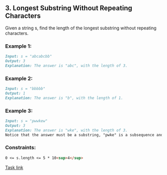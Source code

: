 ## 3. Longest Substring Without Repeating Characters

Given a string s, find the length of the longest substring without repeating characters.

### Example 1:
```markdown
Input: s = "abcabcbb"
Output: 3
Explanation: The answer is "abc", with the length of 3.
```

### Example 2:
```markdown
Input: s = "bbbbb"
Output: 1
Explanation: The answer is "b", with the length of 1.
```

### Example 3:
```markdown
Input: s = "pwwkew"
Output: 3
Explanation: The answer is "wke", with the length of 3.
Notice that the answer must be a substring, "pwke" is a subsequence and not a substring.
```

### Constraints:
```markdown
0 <= s.length <= 5 * 10<sup>4</sup>
```

[Task link](https://leetcode.com/problems/longest-substring-without-repeating-characters/)